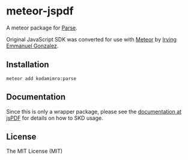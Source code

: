 # meteor-jspdf

A meteor package for [Parse](https://www.parse.com).

Original JavaScript SDK was converted for use with [Meteor](http://meteor.com) by [Irving Emmanuel Gonzalez](http://github.com/kodamirmo).

## Installation

    meteor add kodamimro:parse

## Documentation

Since this is only a wrapper package, please see the [documentation at jsPDF](https://www.parse.com/docs/js_guide) for details on how to SKD usage.

## License

The MIT License (MIT)